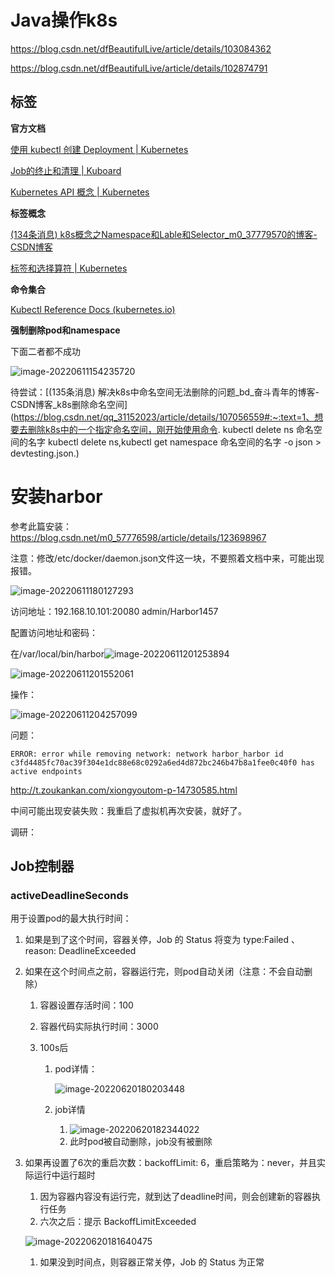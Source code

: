 # Java操作k8s

https://blog.csdn.net/dfBeautifulLive/article/details/103084362

https://blog.csdn.net/dfBeautifulLive/article/details/102874791

## 标签

**官方文档**

[使用 kubectl 创建 Deployment | Kubernetes](https://kubernetes.io/zh-cn/docs/tutorials/kubernetes-basics/deploy-app/deploy-intro/)

[Job的终止和清理 | Kuboard](https://kuboard.cn/learning/k8s-intermediate/workload/wl-job/cleanup.html)

[Kubernetes API 概念 | Kubernetes](https://kubernetes.io/zh-cn/docs/reference/using-api/api-concepts/#standard-api-terminology)

**标签概念**

[(134条消息) k8s概念之Namespace和Lable和Selector_m0_37779570的博客-CSDN博客](https://blog.csdn.net/m0_37779570/article/details/90714845)

[标签和选择算符 | Kubernetes](https://kubernetes.io/zh-cn/docs/concepts/overview/working-with-objects/labels/)

**命令集合**

[Kubectl Reference Docs (kubernetes.io)](https://kubernetes.io/docs/reference/generated/kubectl/kubectl-commands#-em-namespace-em-)

**强制删除pod和namespace**

下面二者都不成功

![image-20220611154235720](https://mynotepicbed.oss-cn-beijing.aliyuncs.com/img/image-20220611154235720.png)

待尝试：[(135条消息) 解决k8s中命名空间无法删除的问题_bd_奋斗青年的博客-CSDN博客_k8s删除命名空间](https://blog.csdn.net/qq_31152023/article/details/107056559#:~:text=1、想要去删除k8s中的一个指定命名空间，刚开始使用命令. kubectl delete ns 命名空间的名字 kubectl delete ns,kubectl get namespace 命名空间的名字 -o json > devtesting.json.)





# 安装harbor

参考此篇安装：https://blog.csdn.net/m0_57776598/article/details/123698967

注意：修改/etc/docker/daemon.json文件这一块，不要照着文档中来，可能出现报错。

![image-20220611180127293](C:\Users\DELL\AppData\Roaming\Typora\typora-user-images\image-20220611180127293.png)

访问地址：192.168.10.101:20080  admin/Harbor1457

配置访问地址和密码：

在/var/local/bin/harbor![image-20220611201253894](C:\Users\DELL\AppData\Roaming\Typora\typora-user-images\image-20220611201253894.png)



![image-20220611201552061](https://mynotepicbed.oss-cn-beijing.aliyuncs.com/img/image-20220611201552061.png)

操作：

![image-20220611204257099](https://mynotepicbed.oss-cn-beijing.aliyuncs.com/img/image-20220611204257099.png)



问题：

```
ERROR: error while removing network: network harbor_harbor id c3fd4485fc70ac39f304e1dc88e68c0292a6ed4d872bc246b47b8a1fee0c40f0 has active endpoints
```

http://t.zoukankan.com/xiongyoutom-p-14730585.html

中间可能出现安装失败：我重启了虚拟机再次安装，就好了。





调研：

## Job控制器

### activeDeadlineSeconds

用于设置pod的最大执行时间：

1. 如果是到了这个时间，容器关停，Job 的 Status 将变为 type:Failed 、 reason: DeadlineExceeded

2. 如果在这个时间点之前，容器运行完，则pod自动关闭（注意：不会自动删除）

   1. 容器设置存活时间：100

   2. 容器代码实际执行时间：3000

   3. 100s后

      1. pod详情：

         ![image-20220620180203448](https://mynotepicbed.oss-cn-beijing.aliyuncs.com/img/image-20220620180203448.png)

      2. job详情

         1. ![image-20220620182344022](https://mynotepicbed.oss-cn-beijing.aliyuncs.com/img/image-20220620182344022.png)
         2. 此时pod被自动删除，job没有被删除

3. 如果再设置了6次的重启次数：backoffLimit: 6，重启策略为：never，并且实际运行中运行超时

   1. 因为容器内容没有运行完，就到达了deadline时间，则会创建新的容器执行任务
   2. 六次之后：提示 BackoffLimitExceeded

   ![image-20220620181640475](https://mynotepicbed.oss-cn-beijing.aliyuncs.com/img/image-20220620181640475.png)

   1. 如果没到时间点，则容器正常关停，Job 的 Status 为正常
